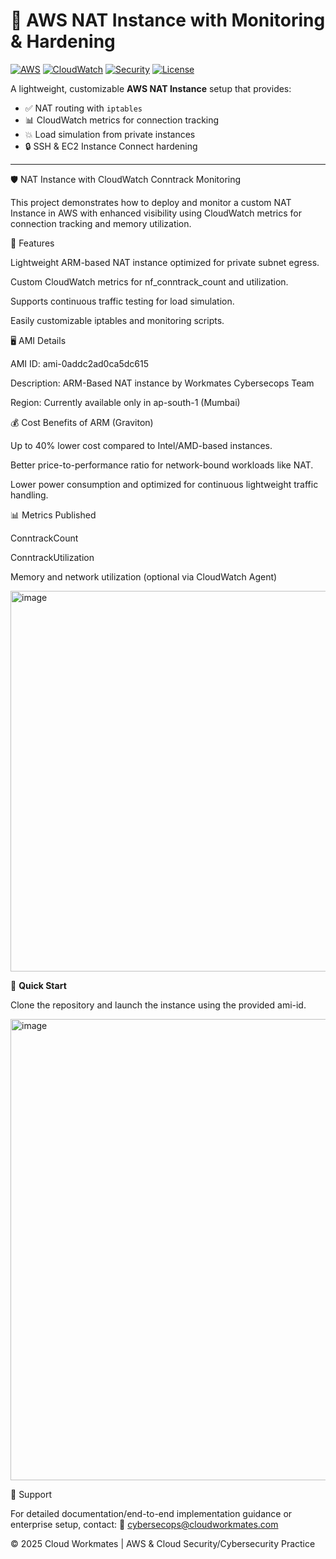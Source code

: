 # 🚀 AWS NAT Instance with Monitoring & Hardening

[![AWS](https://img.shields.io/badge/AWS-NAT%20Instance-orange?logo=amazonaws)](https://aws.amazon.com/vpc/)
[![CloudWatch](https://img.shields.io/badge/Monitoring-CloudWatch-blue?logo=amazoncloudwatch)](https://aws.amazon.com/cloudwatch/)
[![Security](https://img.shields.io/badge/Security-Hardened-green?logo=shield)](#)
[![License](https://img.shields.io/badge/License-MIT-lightgrey)](LICENSE)

A lightweight, customizable **AWS NAT Instance** setup that provides:
- ✅ NAT routing with `iptables`
- 📊 CloudWatch metrics for connection tracking
- 💥 Load simulation from private instances
- 🔒 SSH & EC2 Instance Connect hardening

---
🛡️ NAT Instance with CloudWatch Conntrack Monitoring

This project demonstrates how to deploy and monitor a custom NAT Instance in AWS with enhanced visibility using CloudWatch metrics for connection tracking and memory utilization.

🚀 Features

Lightweight ARM-based NAT instance optimized for private subnet egress.

Custom CloudWatch metrics for nf_conntrack_count and utilization.

Supports continuous traffic testing for load simulation.

Easily customizable iptables and monitoring scripts.

🖥️ AMI Details

AMI ID: ami-0addc2ad0ca5dc615

Description: ARM-Based NAT instance by Workmates Cybersecops Team

Region: Currently available only in ap-south-1 (Mumbai)

💰 Cost Benefits of ARM (Graviton)

Up to 40% lower cost compared to Intel/AMD-based instances.

Better price-to-performance ratio for network-bound workloads like NAT.

Lower power consumption and optimized for continuous lightweight traffic handling.

📊 Metrics Published

ConntrackCount

ConntrackUtilization

Memory and network utilization (optional via CloudWatch Agent)

<img width="1350" height="609" alt="image" src="https://github.com/user-attachments/assets/d4797bb6-c4c0-4f70-8b19-17ae8dab952b" />



🔧 **Quick Start**

Clone the repository and launch the instance using the provided ami-id.

<img width="1571" height="738" alt="image" src="https://github.com/user-attachments/assets/bf33f1a6-a639-4a93-a26b-6c26d9b79aa7" />



📩 Support

For detailed documentation/end-to-end implementation guidance or enterprise setup, contact:
📧 cybersecops@cloudworkmates.com

© 2025 Cloud Workmates | AWS & Cloud Security/Cybersecurity Practice 

